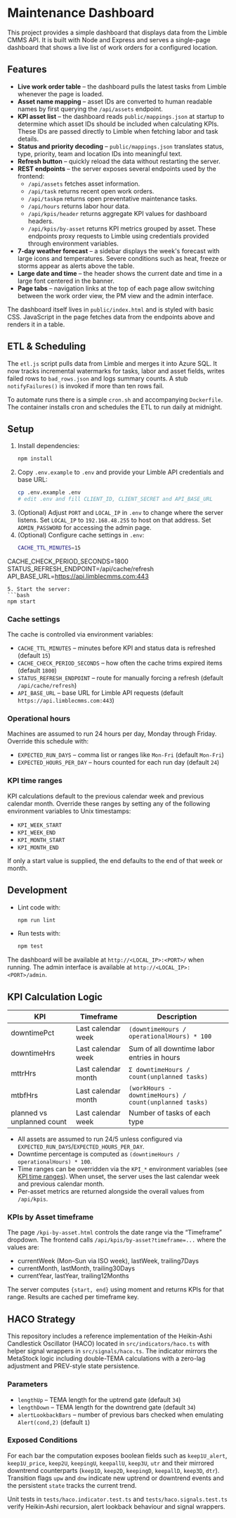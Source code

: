 # Maintenance Dashboard

This project provides a simple dashboard that displays data from the Limble CMMS
API. It is built with Node and Express and serves a single-page dashboard that
shows a live list of work orders for a configured location.

## Features

- **Live work order table** – the dashboard pulls the latest tasks from Limble
  whenever the page is loaded.
- **Asset name mapping** – asset IDs are converted to human readable names by
  first querying the `/api/assets` endpoint.
- **KPI asset list** – the dashboard reads `public/mappings.json` at startup to
  determine which asset IDs should be included when calculating KPIs. These IDs
  are passed directly to Limble when fetching labor and task details.
- **Status and priority decoding** – `public/mappings.json` translates status,
  type, priority, team and location IDs into meaningful text.
- **Refresh button** – quickly reload the data without restarting the server.
- **REST endpoints** – the server exposes several endpoints used by the
  frontend:
  - `/api/assets` fetches asset information.
  - `/api/task` returns recent open work orders.
  - `/api/taskpm` returns open preventative maintenance tasks.
  - `/api/hours` returns labor hour data.
  - `/api/kpis/header` returns aggregate KPI values for dashboard headers.
  - `/api/kpis/by-asset` returns KPI metrics grouped by asset.
  These endpoints proxy requests to Limble using credentials provided through
  environment variables.
- **7‑day weather forecast** – a sidebar displays the week's forecast with large icons and
  temperatures. Severe conditions such as heat, freeze or storms appear as alerts above the table.
- **Large date and time** – the header shows the current date and time in a large
  font centered in the banner.
- **Page tabs** – navigation links at the top of each page allow switching between
  the work order view, the PM view and the admin interface.

The dashboard itself lives in `public/index.html` and is styled with basic CSS.
JavaScript in the page fetches data from the endpoints above and renders it in a
table.

## ETL & Scheduling

The `etl.js` script pulls data from Limble and merges it into Azure SQL. It now
tracks incremental watermarks for tasks, labor and asset fields, writes failed
rows to `bad_rows.json` and logs summary counts. A stub `notifyFailures()` is
invoked if more than ten rows fail.

To automate runs there is a simple `cron.sh` and accompanying `Dockerfile`. The
container installs cron and schedules the ETL to run daily at midnight.

## Setup

1. Install dependencies:
   ```bash
   npm install
   ```
2. Copy `.env.example` to `.env` and provide your Limble API credentials and base URL:
   ```bash
   cp .env.example .env
   # edit .env and fill CLIENT_ID, CLIENT_SECRET and API_BASE_URL
   ```
3. (Optional) Adjust `PORT` and `LOCAL_IP` in `.env` to change where the server listens. Set `LOCAL_IP` to `192.168.48.255` to host on that address. Set `ADMIN_PASSWORD` for accessing the admin page.
4. (Optional) Configure cache settings in `.env`:
   ```bash
   CACHE_TTL_MINUTES=15
 CACHE_CHECK_PERIOD_SECONDS=1800
 STATUS_REFRESH_ENDPOINT=/api/cache/refresh
 API_BASE_URL=https://api.limblecmms.com:443
   ```
5. Start the server:
   ```bash
   npm start
   ```

### Cache settings
The cache is controlled via environment variables:
- `CACHE_TTL_MINUTES` – minutes before KPI and status data is refreshed (default `15`)
- `CACHE_CHECK_PERIOD_SECONDS` – how often the cache trims expired items (default `1800`)
- `STATUS_REFRESH_ENDPOINT` – route for manually forcing a refresh (default `/api/cache/refresh`)
- `API_BASE_URL` – base URL for Limble API requests (default `https://api.limblecmms.com:443`)

### Operational hours
Machines are assumed to run 24 hours per day, Monday through Friday. Override this schedule with:

- `EXPECTED_RUN_DAYS` – comma list or ranges like `Mon-Fri` (default `Mon-Fri`)
- `EXPECTED_HOURS_PER_DAY` – hours counted for each run day (default `24`)

### KPI time ranges
KPI calculations default to the previous calendar week and previous calendar month. Override
these ranges by setting any of the following environment variables to Unix timestamps:

- `KPI_WEEK_START`
- `KPI_WEEK_END`
- `KPI_MONTH_START`
- `KPI_MONTH_END`

If only a start value is supplied, the end defaults to the end of that week or month.

## Development

- Lint code with:
  ```bash
  npm run lint
  ```
- Run tests with:
  ```bash
  npm test
  ```

The dashboard will be available at `http://<LOCAL_IP>:<PORT>/` when running.
The admin interface is available at `http://<LOCAL_IP>:<PORT>/admin`.

## KPI Calculation Logic

| KPI | Timeframe | Description |
|-----|-----------|-------------|
| downtimePct | Last calendar week | `(downtimeHours / operationalHours) * 100` |
| downtimeHrs | Last calendar week | Sum of all downtime labor entries in hours |
| mttrHrs | Last calendar month | `Σ downtimeHours / count(unplanned tasks)` |
| mtbfHrs | Last calendar month | `(workHours - downtimeHours) / count(unplanned tasks)` |
| planned vs unplanned count | Last calendar week | Number of tasks of each type |

* All assets are assumed to run 24/5 unless configured via `EXPECTED_RUN_DAYS`/`EXPECTED_HOURS_PER_DAY`.
* Downtime percentage is computed as `(downtimeHours / operationalHours) * 100`.
* Time ranges can be overridden via the `KPI_*` environment variables
  (see [KPI time ranges](#kpi-time-ranges)). When unset, the server uses the
  last calendar week and previous calendar month.
* Per-asset metrics are returned alongside the overall values from `/api/kpis`.

### KPIs by Asset timeframe
The page `/kpi-by-asset.html` controls the date range via the “Timeframe” dropdown.
The frontend calls `/api/kpis/by-asset?timeframe=...` where the values are:
- currentWeek (Mon–Sun via ISO week), lastWeek, trailing7Days
- currentMonth, lastMonth, trailing30Days
- currentYear, lastYear, trailing12Months

The server computes `{start, end}` using moment and returns KPIs for that range.
Results are cached per timeframe key.

## HACO Strategy

This repository includes a reference implementation of the Heikin-Ashi Candlestick Oscillator (HACO) located in `src/indicators/haco.ts` with helper signal wrappers in `src/signals/haco.ts`. The indicator mirrors the MetaStock logic including double-TEMA calculations with a zero-lag adjustment and PREV-style state persistence.

### Parameters

- `lengthUp` – TEMA length for the uptrend gate (default `34`)
- `lengthDown` – TEMA length for the downtrend gate (default `34`)
- `alertLookbackBars` – number of previous bars checked when emulating `Alert(cond,2)` (default `1`)

### Exposed Conditions

For each bar the computation exposes boolean fields such as `keep1U_alert`, `keep1U_price`, `keep2U`, `keepingU`, `keepallU`, `keep3U`, `utr` and their mirrored downtrend counterparts (`keep1D`, `keep2D`, `keepingD`, `keepallD`, `keep3D`, `dtr`). Transition flags `upw` and `dnw` indicate new uptrend or downtrend events and the persistent `state` tracks the current trend.

Unit tests in `tests/haco.indicator.test.ts` and `tests/haco.signals.test.ts` verify Heikin‑Ashi recursion, alert lookback behaviour and signal wrappers.
